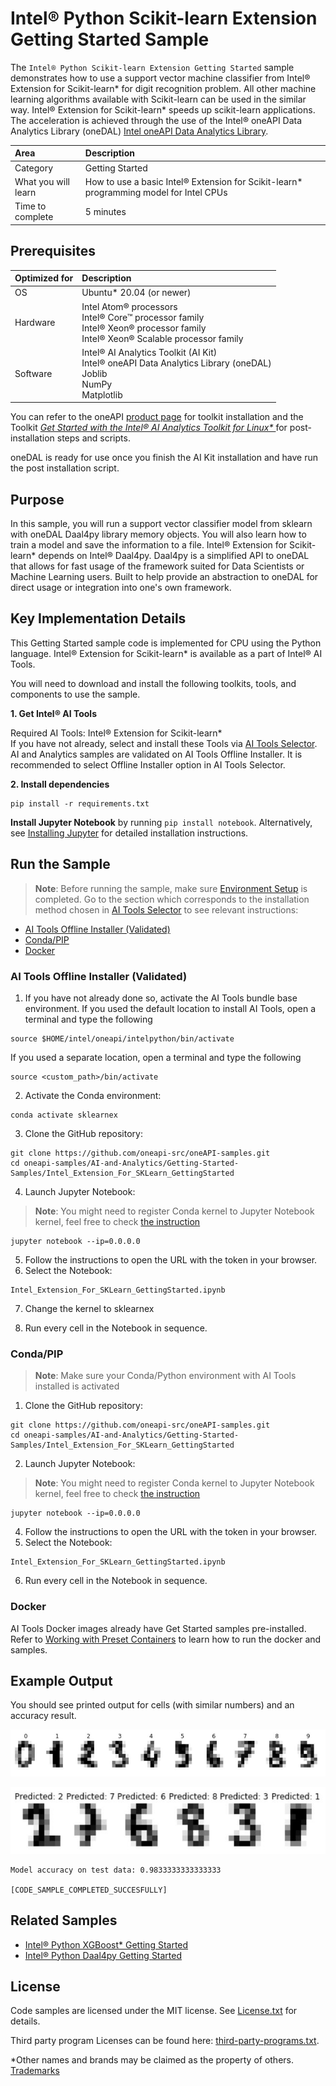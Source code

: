 # Intel® Python Scikit-learn Extension Getting Started Sample

The `Intel® Python Scikit-learn Extension Getting Started` sample demonstrates how to use a support vector machine classifier from Intel® Extension for Scikit-learn* for digit recognition problem. All other machine learning algorithms available with Scikit-learn can be used in the similar way. Intel® Extension for Scikit-learn* speeds up scikit-learn applications. The acceleration is achieved through the use of the Intel® oneAPI Data Analytics Library (oneDAL) [Intel oneAPI Data Analytics Library](https://software.intel.com/content/www/us/en/develop/tools/oneapi/components/onedal.html).


| Area                     | Description
|:---                      | :---
| Category                 | Getting Started
| What you will learn      | How to use a basic Intel® Extension for Scikit-learn* programming model for Intel CPUs
| Time to complete         | 5 minutes

## Prerequisites

| Optimized for            | Description
| :---                     | :---
| OS                       | Ubuntu* 20.04 (or newer)
| Hardware                 | Intel Atom® processors <br> Intel® Core™ processor family  <br> Intel® Xeon® processor family  <br> Intel® Xeon® Scalable processor family
| Software                 | Intel® AI Analytics Toolkit (AI Kit) <br> Intel® oneAPI Data Analytics Library (oneDAL) <br> Joblib  <br> NumPy <br> Matplotlib

You can refer to the oneAPI [product page](https://software.intel.com/en-us/oneapi) for toolkit installation and the Toolkit *[Get Started with the Intel® AI Analytics Toolkit for Linux*
](https://software.intel.com/en-us/get-started-with-intel-oneapi-linux-get-started-with-the-intel-ai-analytics-toolkit)* for post-installation steps and scripts.

oneDAL is ready for use once you finish the AI Kit installation and have run the post installation script.

## Purpose

In this sample, you will run a support vector classifier model from sklearn with oneDAL Daal4py library memory objects. You will also learn how to train a model and save the information to a file. Intel® Extension for Scikit-learn* depends on Intel® Daal4py. Daal4py is a simplified API to oneDAL that allows for fast usage of the framework suited for Data Scientists or Machine Learning users. Built to help provide an abstraction to oneDAL for direct usage or integration into one's own framework.

## Key Implementation Details

This Getting Started sample code is implemented for CPU using the Python language. Intel® Extension for Scikit-learn* is available as a part of Intel® AI Tools.

You will need to download and install the following toolkits, tools, and components to use the sample.

**1. Get Intel® AI Tools**

Required AI Tools: Intel® Extension for Scikit-learn*
<br>If you have not already, select and install these Tools via [AI Tools Selector](https://www.intel.com/content/www/us/en/developer/tools/oneapi/ai-tools-selector.html). AI and Analytics samples are validated on AI Tools Offline Installer. It is recommended to select Offline Installer option in AI Tools Selector.

**2. Install dependencies**
```
pip install -r requirements.txt
```
**Install Jupyter Notebook** by running `pip install notebook`. Alternatively, see [Installing Jupyter](https://jupyter.org/install) for detailed installation instructions.

## Run the Sample
>**Note**: Before running the sample, make sure [Environment Setup](https://github.com/oneapi-src/oneAPI-samples/tree/master/AI-and-Analytics/Getting-Started-Samples/Intel_Extension_For_SKLearn_GettingStarted#environment-setup) is completed.
Go to the section which corresponds to the installation method chosen in [AI Tools Selector](https://www.intel.com/content/www/us/en/developer/tools/oneapi/ai-tools-selector.html) to see relevant instructions:
* [AI Tools Offline Installer (Validated)](#ai-tools-offline-installer-validated)
* [Conda/PIP](#condapip) 
* [Docker](#docker)

### AI Tools Offline Installer (Validated)  
1. If you have not already done so, activate the AI Tools bundle base environment. If you used the default location to install AI Tools, open a terminal and type the following
```
source $HOME/intel/oneapi/intelpython/bin/activate
```
If you used a separate location, open a terminal and type the following
```
source <custom_path>/bin/activate
```
2. Activate the Conda environment:
```
conda activate sklearnex
``` 
3. Clone the GitHub repository:
``` 
git clone https://github.com/oneapi-src/oneAPI-samples.git
cd oneapi-samples/AI-and-Analytics/Getting-Started-Samples/Intel_Extension_For_SKLearn_GettingStarted
```

4. Launch Jupyter Notebook: 
> **Note**: You might need to register Conda kernel to Jupyter Notebook kernel, 
feel free to check [the instruction](https://github.com/IntelAI/models/tree/master/docs/notebooks/perf_analysis#option-1-conda-environment-creation)
```
jupyter notebook --ip=0.0.0.0
```
<!-- add other flags to jupyter notebook command if needed, such as port 8888 or allow-root -->
5. Follow the instructions to open the URL with the token in your browser.
6. Select the Notebook:
```
Intel_Extension_For_SKLearn_GettingStarted.ipynb
```
7. Change the kernel to sklearnex
  
8. Run every cell in the Notebook in sequence.

### Conda/PIP
> **Note**: Make sure your Conda/Python environment with AI Tools installed is activated
1. Clone the GitHub repository:
``` 
git clone https://github.com/oneapi-src/oneAPI-samples.git
cd oneapi-samples/AI-and-Analytics/Getting-Started-Samples/Intel_Extension_For_SKLearn_GettingStarted
```
2. Launch Jupyter Notebook: 
> **Note**: You might need to register Conda kernel to Jupyter Notebook kernel, 
feel free to check [the instruction](https://github.com/IntelAI/models/tree/master/docs/notebooks/perf_analysis#option-1-conda-environment-creation)
```
jupyter notebook --ip=0.0.0.0
```
<!-- add other flags to jupyter notebook command if needed, such as port 8888 or allow-root -->
4. Follow the instructions to open the URL with the token in your browser.
5. Select the Notebook:
```
Intel_Extension_For_SKLearn_GettingStarted.ipynb
```

6. Run every cell in the Notebook in sequence.

### Docker
AI Tools Docker images already have Get Started samples pre-installed. Refer to [Working with Preset Containers](https://github.com/intel/ai-containers/tree/main/preset) to learn how to run the docker and samples.

## Example Output

You should see printed output for cells (with similar numbers) and an accuracy result.

![](images/sample_digit_images.JPG "Image samples from dataset")

![](images/predicted.JPG "Predicted digits for random test images")

```
Model accuracy on test data: 0.9833333333333333

[CODE_SAMPLE_COMPLETED_SUCCESFULLY]
```

## Related Samples

* [Intel® Python XGBoost* Getting Started](https://github.com/oneapi-src/oneAPI-samples/tree/master/AI-and-Analytics/Getting-Started-Samples/IntelPython_XGBoost_GettingStarted)
* [Intel® Python Daal4py Getting Started](https://github.com/oneapi-src/oneAPI-samples/tree/master/AI-and-Analytics/Getting-Started-Samples/IntelPython_daal4py_GettingStarted)

## License

Code samples are licensed under the MIT license. See
[License.txt](https://github.com/oneapi-src/oneAPI-samples/blob/master/License.txt) for details.

Third party program Licenses can be found here: [third-party-programs.txt](https://github.com/oneapi-src/oneAPI-samples/blob/master/third-party-programs.txt).

*Other names and brands may be claimed as the property of others. [Trademarks](https://www.intel.com/content/www/us/en/legal/trademarks.html)
